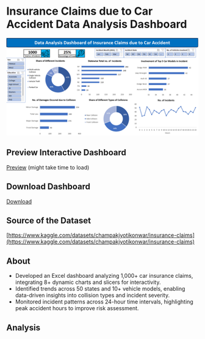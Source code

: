 # Insurance Claims due to Car Accident Data Analysis Dashboard
![Insurance Claims due to Car Accident Data Analysis Dashboard](https://github.com/arindam-bhunia/Insurance-Claims-due-to-Car-Accident-Data-Analysis-Dashboard/blob/main/Insurance%20Preview.png)
## Preview Interactive Dashboard
[Preview](https://github.com/arindam-bhunia/arindam-bhunia.github.io/Insurance.html) (might take time to load)
## Download Dashboard
[Download](https://github.com/arindam-bhunia/Insurance-Claims-due-to-Car-Accident-Data-Analysis-Dashboard/blob/main/Insurance%20Claims.xlsx)
## Source of the Dataset
[https://www.kaggle.com/datasets/champakjyotikonwar/insurance-claims](https://www.kaggle.com/datasets/champakjyotikonwar/insurance-claims)

## About
- Developed an Excel dashboard analyzing 1,000+ car insurance claims, integrating 8+ dynamic charts and slicers for interactivity.
- Identified trends across 50 states and 10+ vehicle models, enabling data-driven insights into collision types and incident severity.
- Monitored incident patterns across 24-hour time intervals, highlighting peak accident hours to improve risk assessment.

## Analysis
